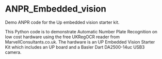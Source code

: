 # ANPR_Embedded_vision
Demo ANPR code for the Up embedded vision starter kit.

This Python code is to demonstrate Automatic Number Plate Recognition on low cost hardware using the free UKRegOCR reader from MarvellConsultants.co.uk.
The hardware is an UP Embedded Vision Starter Kit which includes an UP board and a Basler Dart DA2500-14uc USB3 camera.
